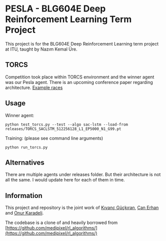 # PESLA - BLG604E Deep Reinforcement Learning Term Project

This project is for the BLG604E Deep Reinforcement Learning term project at ITU, taught by Nazım Kemal Üre.

## TORCS

Competition took place within TORCS environment and the winner agent was our Pesla agent. There is an upcoming conference paper regarding architecture. [Example races](https://youtu.be/f82EBvPKyDI)

## Usage

Winner agent:
```
python test_torcs.py --test --algo sac-lstm --load-from releases/TORCS_SACLSTM_512256128_L1_EP5000_N1_G99.pt
```

Training: (please see command line arguments)

```
python run_torcs.py
```

## Alternatives

There are multiple agents under releases folder. But their architecture is not all the same. I would update here for each of them in time.

## Information

This project and repository is the joint work of [Kıvanç Güçkıran](https://github.com/kivancguckiran), [Can Erhan](https://github.com/ccerhan) and [Onur Karadeli](https://github.com/okaradeli).

The codebase is a clone of and heavily borrowed from [https://github.com/medipixel/rl_algorithms/](https://github.com/medipixel/rl_algorithms/)

